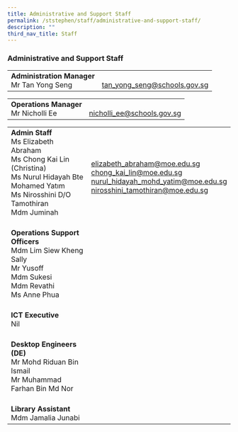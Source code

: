 ```yaml
---
title: Administrative and Support Staff
permalink: /ststephen/staff/administrative-and-support-staff/
description: ""
third_nav_title: Staff
---
```

### Administrative and Support Staff

|  	|  	|
|---|---|
|**Administration Manager**<br>Mr Tan Yong Seng|<br>tan_yong_seng@schools.gov.sg<br>|   |

|  	|  	|
|---|---|
|**Operations Manager**<br>Mr Nicholli Ee| <br> nicholli_ee@schools.gov.sg<br>|   |

|  	|  	|
|---|---|
|**Admin Staff**<br>Ms Elizabeth Abraham<br>Ms Chong Kai Lin (Christina)<br>Ms Nurul Hidayah Bte Mohamed Yatım <br>Ms Nirosshini D/O Tamothiran<br>Mdm Juminah<br><br>| <br>elizabeth_abraham@moe.edu.sg<br>chong_kai_lin@moe.edu.sg <br>nurul_hidayah_mohd_yatim@moe.edu.sg 	<br> 	nirosshini_tamothiran@moe.edu.sg<br><br>|   |
| **Operations Support Officers**<br>Mdm Lim Siew Kheng Sally<br>Mr Yusoff<br>Mdm Sukesi<br>Mdm Revathi<br>Ms Anne Phua<br><br>| |
| **ICT Executive**<br>Nil<br><br>|  	|
| **Desktop Engineers (DE)**<br>Mr Mohd Riduan Bin Ismail<br>Mr Muhammad Farhan Bin Md Nor <br><br>|  	|
| **Library Assistant**<br>Mdm Jamalia Junabi 	|  	|